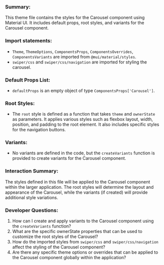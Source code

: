 ### Summary:
This theme file contains the styles for the Carousel component using Material UI. It includes default props, root styles, and variants for the Carousel component.

### Import statements:
- `Theme`, `ThemeOptions`, `ComponentsProps`, `ComponentsOverrides`, `ComponentsVariants` are imported from `@mui/material/styles`.
- `swiper/css` and `swiper/css/navigation` are imported for styling the carousel.

### Default Props List:
- `defaultProps` is an empty object of type `ComponentsProps['Carousel']`.

### Root Styles:
- The `root` style is defined as a function that takes `theme` and `ownerState` as parameters. It applies various styles such as flexbox layout, width, position, and padding to the root element. It also includes specific styles for the navigation buttons.

### Variants:
- No variants are defined in the code, but the `createVariants` function is provided to create variants for the Carousel component.

### Interaction Summary:
The styles defined in this file will be applied to the Carousel component within the larger application. The root styles will determine the layout and appearance of the Carousel, while the variants (if created) will provide additional style variations.

### Developer Questions:
1. How can I create and apply variants to the Carousel component using the `createVariants` function?
2. What are the specific ownerState properties that can be used to customize the root styles of the Carousel?
3. How do the imported styles from `swiper/css` and `swiper/css/navigation` affect the styling of the Carousel component?
4. Are there any specific theme options or overrides that can be applied to the Carousel component globally within the application?